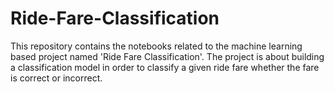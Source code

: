 # Ride-Fare-Classification

This repository contains the notebooks related to the machine learning based project named 'Ride Fare Classification'. 
The project is about building a classification model in order to classify a given ride fare whether the fare is correct
or incorrect.
